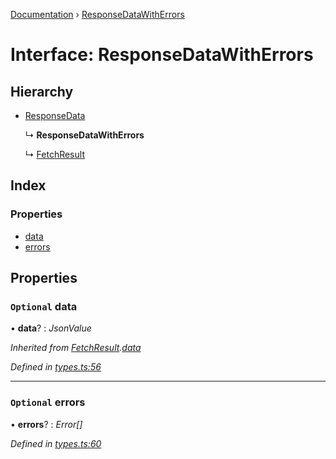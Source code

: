 [Documentation](../README.md) › [ResponseDataWithErrors](responsedatawitherrors.md)

# Interface: ResponseDataWithErrors

## Hierarchy

* [ResponseData](responsedata.md)

  ↳ **ResponseDataWithErrors**

  ↳ [FetchResult](fetchresult.md)

## Index

### Properties

* [data](responsedatawitherrors.md#optional-data)
* [errors](responsedatawitherrors.md#optional-errors)

## Properties

### `Optional` data

• **data**? : *JsonValue*

*Inherited from [FetchResult](fetchresult.md).[data](fetchresult.md#optional-data)*

*Defined in [types.ts:56](https://github.com/dylanaubrey/getta/blob/e2378d7/src/types.ts#L56)*

___

### `Optional` errors

• **errors**? : *Error[]*

*Defined in [types.ts:60](https://github.com/dylanaubrey/getta/blob/e2378d7/src/types.ts#L60)*
